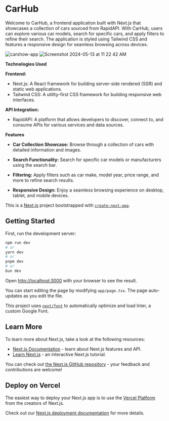 # CarHub

Welcome to CarHub, a frontend application built with Next.js that showcases a collection of cars sourced from RapidAPI. With CarHub, users can explore various car models, search for specific cars, and apply filters to refine their search. The application is styled using Tailwind CSS and features a responsive design for seamless browsing across devices.

![carshow-app](https://github.com/TariqKichawele/car-showcase/assets/105932024/49ac3545-8d2f-4945-9e26-1fc357162924)
![Screenshot 2024-05-13 at 11 22 42 AM](https://github.com/TariqKichawele/car-showcase/assets/105932024/b9e3b29c-d94c-4d47-9797-d283f9776adf)

**Technologies Used**

**Frontend:**
- Next.js: A React framework for building server-side rendered (SSR) and static web applications.
- Tailwind CSS: A utility-first CSS framework for building responsive web interfaces.

**API Integration:**
- RapidAPI: A platform that allows developers to discover, connect to, and consume APIs for various services and data sources.

**Features**

- **Car Collection Showcase:** 
Browse through a collection of cars with detailed information and images.

- **Search Functionality:** 
Search for specific car models or manufacturers using the search bar.

- **Filtering:** 
Apply filters such as car make, model year, price range, and more to refine search results.

- **Responsive Design:** 
Enjoy a seamless browsing experience on desktop, tablet, and mobile devices.

This is a [Next.js](https://nextjs.org/) project bootstrapped with [`create-next-app`](https://github.com/vercel/next.js/tree/canary/packages/create-next-app).

## Getting Started

First, run the development server:

```bash
npm run dev
# or
yarn dev
# or
pnpm dev
# or
bun dev
```

Open [http://localhost:3000](http://localhost:3000) with your browser to see the result.

You can start editing the page by modifying `app/page.tsx`. The page auto-updates as you edit the file.

This project uses [`next/font`](https://nextjs.org/docs/basic-features/font-optimization) to automatically optimize and load Inter, a custom Google Font.

## Learn More

To learn more about Next.js, take a look at the following resources:

- [Next.js Documentation](https://nextjs.org/docs) - learn about Next.js features and API.
- [Learn Next.js](https://nextjs.org/learn) - an interactive Next.js tutorial.

You can check out [the Next.js GitHub repository](https://github.com/vercel/next.js/) - your feedback and contributions are welcome!

## Deploy on Vercel

The easiest way to deploy your Next.js app is to use the [Vercel Platform](https://vercel.com/new?utm_medium=default-template&filter=next.js&utm_source=create-next-app&utm_campaign=create-next-app-readme) from the creators of Next.js.

Check out our [Next.js deployment documentation](https://nextjs.org/docs/deployment) for more details.
